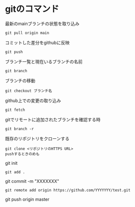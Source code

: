 # gitのコマンド

最新のmainブランチの状態を取り込み
```
git pull origin main
```
コミットした差分をgithubに反映
```
git push
```
ブランチ一覧と現在いるブランチの名前
```
git branch
```
ブランチの移動
```
git checkout ブランチ名
```
github上での変更の取り込み
```
git fetch
```
gitでリモートに追加されたブランチを確認する時
```
git branch -r
```
既存のリポジトリをクローンする
```
git clone <リポジトリのHTTPS URL>
pushするときのめも
```
git init
```
git add .
```
git commit -m "XXXXXXX"
```
git remote add origin https://github.com/YYYYYYY/test.git
```
git push origin master